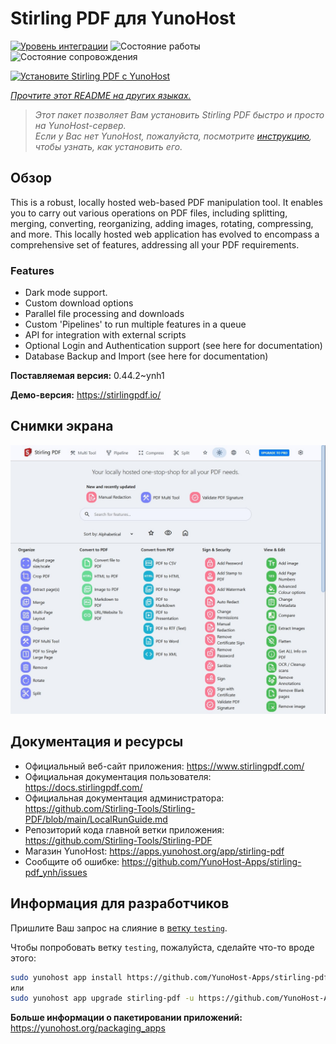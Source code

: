 <!--
Важно: этот README был автоматически сгенерирован <https://github.com/YunoHost/apps/tree/master/tools/readme_generator>
Он НЕ ДОЛЖЕН редактироваться вручную.
-->

# Stirling PDF для YunoHost

[![Уровень интеграции](https://apps.yunohost.org/badge/integration/stirling-pdf)](https://ci-apps.yunohost.org/ci/apps/stirling-pdf/)
![Состояние работы](https://apps.yunohost.org/badge/state/stirling-pdf)
![Состояние сопровождения](https://apps.yunohost.org/badge/maintained/stirling-pdf)

[![Установите Stirling PDF с YunoHost](https://install-app.yunohost.org/install-with-yunohost.svg)](https://install-app.yunohost.org/?app=stirling-pdf)

*[Прочтите этот README на других языках.](./ALL_README.md)*

> *Этот пакет позволяет Вам установить Stirling PDF быстро и просто на YunoHost-сервер.*  
> *Если у Вас нет YunoHost, пожалуйста, посмотрите [инструкцию](https://yunohost.org/install), чтобы узнать, как установить его.*

## Обзор

This is a robust, locally hosted web-based PDF manipulation tool. It enables you to carry out various operations on PDF files, including splitting, merging, converting, reorganizing, adding images, rotating, compressing, and more. This locally hosted web application has evolved to encompass a comprehensive set of features, addressing all your PDF requirements.

### Features

- Dark mode support.
- Custom download options
- Parallel file processing and downloads
- Custom 'Pipelines' to run multiple features in a queue
- API for integration with external scripts
- Optional Login and Authentication support (see here for documentation)
- Database Backup and Import (see here for documentation)


**Поставляемая версия:** 0.44.2~ynh1

**Демо-версия:** <https://stirlingpdf.io/>

## Снимки экрана

![Снимок экрана Stirling PDF](./doc/screenshots/screenshot.jpg)

## Документация и ресурсы

- Официальный веб-сайт приложения: <https://www.stirlingpdf.com/>
- Официальная документация пользователя: <https://docs.stirlingpdf.com/>
- Официальная документация администратора: <https://github.com/Stirling-Tools/Stirling-PDF/blob/main/LocalRunGuide.md>
- Репозиторий кода главной ветки приложения: <https://github.com/Stirling-Tools/Stirling-PDF>
- Магазин YunoHost: <https://apps.yunohost.org/app/stirling-pdf>
- Сообщите об ошибке: <https://github.com/YunoHost-Apps/stirling-pdf_ynh/issues>

## Информация для разработчиков

Пришлите Ваш запрос на слияние в [ветку `testing`](https://github.com/YunoHost-Apps/stirling-pdf_ynh/tree/testing).

Чтобы попробовать ветку `testing`, пожалуйста, сделайте что-то вроде этого:

```bash
sudo yunohost app install https://github.com/YunoHost-Apps/stirling-pdf_ynh/tree/testing --debug
или
sudo yunohost app upgrade stirling-pdf -u https://github.com/YunoHost-Apps/stirling-pdf_ynh/tree/testing --debug
```

**Больше информации о пакетировании приложений:** <https://yunohost.org/packaging_apps>
